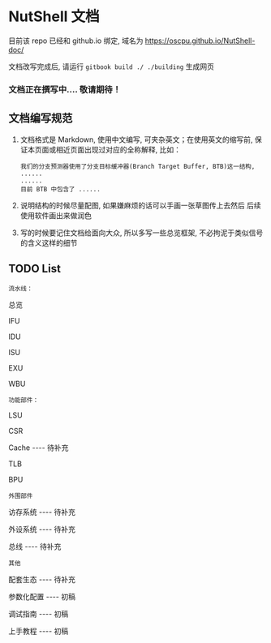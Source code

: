 # NutShell 文档

目前该 repo 已经和 github.io 绑定, 域名为 https://oscpu.github.io/NutShell-doc/

文档改写完成后, 请运行 `gitbook build ./ ./building` 生成网页

### 文档正在撰写中.... 敬请期待！



## 文档编写规范

1. 文档格式是 Markdown, 使用中文编写, 可夹杂英文；在使用英文的缩写前, 保证本页面或相近页面出现过对应的全称解释, 比如：

   ```
   我们的分支预测器使用了分支目标缓冲器(Branch Target Buffer, BTB)这一结构, ......
   ......
   目前 BTB 中包含了 ......
   ```

2. 说明结构的时候尽量配图, 如果嫌麻烦的话可以手画一张草图传上去然后 后续使用软件画出来做润色

3. 写的时候要记住文档给面向大众, 所以多写一些总览框架, 不必拘泥于类似信号的含义这样的细节



## TODO List

`流水线：`

总览

IFU

IDU

ISU

EXU

WBU

`功能部件：`

LSU

CSR

Cache ---- 待补充

TLB

BPU

`外围部件`

访存系统 ---- 待补充

外设系统 ---- 待补充

总线 ---- 待补充

`其他`

配套生态 ---- 待补充

参数化配置 ---- 初稿

调试指南 ---- 初稿

上手教程 ---- 初稿



